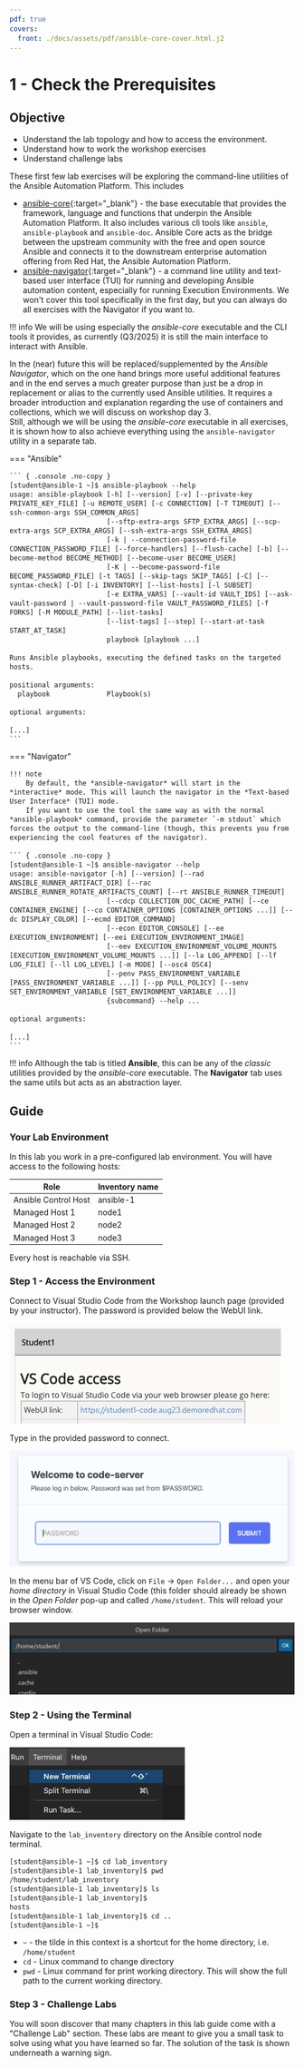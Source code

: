 ```yaml
---
pdf: true
covers:
  front: ./docs/assets/pdf/ansible-core-cover.html.j2
---
```


# 1 - Check the Prerequisites

## Objective

* Understand the lab topology and how to access the environment.
* Understand how to work the workshop exercises
* Understand challenge labs

These first few lab exercises will be exploring the command-line utilities of the Ansible Automation Platform.  This includes

* [ansible-core](https://docs.ansible.com/core.html){:target="_blank"} - the base executable that provides the framework, language and functions that underpin the Ansible Automation Platform.  It also includes various cli tools like `ansible`, `ansible-playbook` and `ansible-doc`.  Ansible Core acts as the bridge between the upstream community with the free and open source Ansible and connects it to the downstream enterprise automation offering from Red Hat, the Ansible Automation Platform.
* [ansible-navigator](https://github.com/ansible/ansible-navigator){:target="_blank"} - a command line utility and text-based user interface (TUI) for running and developing Ansible automation content, especially for running Execution Environments. We won't cover this tool specifically in the first day, but you can always do all exercises with the Navigator if you want to.

!!! info
    We will be using especially the *ansible-core* executable and the CLI tools it provides, as currently (Q3/2025) it is still the main interface to interact with Ansible.

In the (near) future this will be replaced/supplemented by the *Ansible Navigator*, which on the one hand brings more useful additional features and in the end serves a much greater purpose than just be a drop in replacement or alias to the currently used Ansible utilities. It requires a broader introduction and explanation regarding the use of containers and collections, which we will discuss on workshop day 3.  
Still, although we will be using the *ansible-core* executable in all exercises, it is shown how to also achieve everything using the `ansible-navigator` utility in a separate tab.

=== "Ansible"

    ``` { .console .no-copy }
    [student@ansible-1 ~]$ ansible-playbook --help
    usage: ansible-playbook [-h] [--version] [-v] [--private-key PRIVATE_KEY_FILE] [-u REMOTE_USER] [-c CONNECTION] [-T TIMEOUT] [--ssh-common-args SSH_COMMON_ARGS]
                            [--sftp-extra-args SFTP_EXTRA_ARGS] [--scp-extra-args SCP_EXTRA_ARGS] [--ssh-extra-args SSH_EXTRA_ARGS]
                            [-k | --connection-password-file CONNECTION_PASSWORD_FILE] [--force-handlers] [--flush-cache] [-b] [--become-method BECOME_METHOD] [--become-user BECOME_USER]
                            [-K | --become-password-file BECOME_PASSWORD_FILE] [-t TAGS] [--skip-tags SKIP_TAGS] [-C] [--syntax-check] [-D] [-i INVENTORY] [--list-hosts] [-l SUBSET]
                            [-e EXTRA_VARS] [--vault-id VAULT_IDS] [--ask-vault-password | --vault-password-file VAULT_PASSWORD_FILES] [-f FORKS] [-M MODULE_PATH] [--list-tasks]
                            [--list-tags] [--step] [--start-at-task START_AT_TASK]
                            playbook [playbook ...]

    Runs Ansible playbooks, executing the defined tasks on the targeted hosts.

    positional arguments:
      playbook              Playbook(s)

    optional arguments:

    [...]
    ```

=== "Navigator"

    !!! note
        By default, the *ansible-navigator* will start in the *interactive* mode. This will launch the navigator in the *Text-based User Interface* (TUI) mode.  
        If you want to use the tool the same way as with the normal *ansible-playbook* command, provide the parameter `-m stdout` which forces the output to the command-line (though, this prevents you from experiencing the cool features of the navigator).

    ``` { .console .no-copy }
    [student@ansible-1 ~]$ ansible-navigator --help
    usage: ansible-navigator [-h] [--version] [--rad ANSIBLE_RUNNER_ARTIFACT_DIR] [--rac ANSIBLE_RUNNER_ROTATE_ARTIFACTS_COUNT] [--rt ANSIBLE_RUNNER_TIMEOUT]
                            [--cdcp COLLECTION_DOC_CACHE_PATH] [--ce CONTAINER_ENGINE] [--co CONTAINER_OPTIONS [CONTAINER_OPTIONS ...]] [--dc DISPLAY_COLOR] [--ecmd EDITOR_COMMAND]
                            [--econ EDITOR_CONSOLE] [--ee EXECUTION_ENVIRONMENT] [--eei EXECUTION_ENVIRONMENT_IMAGE]
                            [--eev EXECUTION_ENVIRONMENT_VOLUME_MOUNTS [EXECUTION_ENVIRONMENT_VOLUME_MOUNTS ...]] [--la LOG_APPEND] [--lf LOG_FILE] [--ll LOG_LEVEL] [-m MODE] [--osc4 OSC4]
                            [--penv PASS_ENVIRONMENT_VARIABLE [PASS_ENVIRONMENT_VARIABLE ...]] [--pp PULL_POLICY] [--senv SET_ENVIRONMENT_VARIABLE [SET_ENVIRONMENT_VARIABLE ...]]
                            {subcommand} --help ...

    optional arguments:

    [...]
    ```

!!! info
    Although the tab is titled **Ansible**, this can be any of the *classic* utilities provided by the *ansible-core* executable. The **Navigator** tab uses the same utils but acts as an abstraction layer.

## Guide

### Your Lab Environment

In this lab you work in a pre-configured lab environment. You will have access to the following hosts:

| Role                 | Inventory name |
| ---------------------| ---------------|
| Ansible Control Host | ansible-1      |
| Managed Host 1       | node1          |
| Managed Host 2       | node2          |
| Managed Host 3       | node3          |

Every host is reachable via SSH.

### Step 1 - Access the Environment

Connect to Visual Studio Code from the Workshop launch page (provided by your instructor).  The password is provided below the WebUI link.

  ![launch page](images/launch_page.png)

Type in the provided password to connect.

  ![login vs code](images/vscode_login.png)

In the menu bar of VS Code, click on `File` &#8594; `Open Folder...` and open your *home directory* in Visual Studio Code (this folder should already be shown in the *Open Folder* pop-up and called `/home/student`. This will reload your browser window.

  ![open folder vs code](images/vscode_open_folder.png)

### Step 2 - Using the Terminal

Open a terminal in Visual Studio Code:

  ![picture of new terminal](images/vscode_new_terminal.png)

Navigate to the `lab_inventory` directory on the Ansible control node terminal.

``` { .console .no-copy }
[student@ansible-1 ~]$ cd lab_inventory
[student@ansible-1 lab_inventory]$ pwd
/home/student/lab_inventory
[student@ansible-1 lab_inventory]$ ls
[student@ansible-1 lab_inventory]$
hosts
[student@ansible-1 lab_inventory]$ cd ..
[student@ansible-1 ~]$
```

* `~` - the tilde in this context is a shortcut for the home directory, i.e. `/home/student`
* `cd` - Linux command to change directory
* `pwd` - Linux command for print working directory.  This will show the full path to the current working directory.

### Step 3 - Challenge Labs

You will soon discover that many chapters in this lab guide come with a "Challenge Lab" section. These labs are meant to give you a small task to solve using what you have learned so far. The solution of the task is shown underneath a warning sign.
